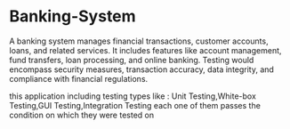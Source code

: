 # Banking-System
A banking system manages financial transactions, customer accounts, loans, and related services. It includes features like account management, fund transfers, loan processing, and online banking. Testing would encompass security measures, transaction accuracy, data integrity, and compliance with financial regulations.


this application including testing types like : Unit Testing,White-box Testing,GUI Testing,Integration Testing each one of them passes the condition on which they were tested on 
